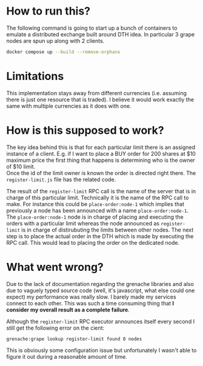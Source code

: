 # How to run this?

The following command is going to start up a bunch of containers to emulate a distributed exchange built around DTH idea. In particular 3 grape nodes are spun up along with 2 clients.

```bash
docker compose up --build --remove-orphans
```

# Limitations

This implementation stays away from different currencies (i.e. assuming there is just one resource that is traded). I believe it would work exactly the same with multiple currencies as it does with one.

# How is this supposed to work?

The key idea behind this is that for each particular limit there is an assigned instance of a client. E.g. if I want to place a BUY order for 200 shares at $10 maximum price the first thing that happens is determining who is the owner of $10 limit.  
Once the id of the limit owner is known the order is directed right there. The `register-limit.js` file has the related code.

The result of the `register-limit` RPC call is the name of the server that is in charge of this particular limit. Technically it is the name of the RPC call to make. For instance this could be `place-order:node-1` which implies that previously a node has been announced with a name `place-order:node-1`. The `place-order:node-1` node is in charge of placing and executing the orders with a particular limit whereas the node announced as `register-limit` is in charge of distirubuting the limits between other nodes.
The next step is to place the actual order in the DTH which is made by executing the RPC call. This would lead to placing the order on the dedicated node.

# What went wrong?

Due to the lack of documentation regarding the grenache libraries and also due to vaguely typed source code (well, it's javascript, what else could one expect) my performance was really slow. I barely made my services connect to each other. This was such a time consuming thing that **I consider my overall result as a complete failure**.

Although the `register-limit` RPC executor announces itself every second I still get the following error on the cient:

```
grenache:grape lookup register-limit found 0 nodes
```

This is obviously some configuration issue but unfortunately I wasn't able to figure it out during a reasonable amount of time.

